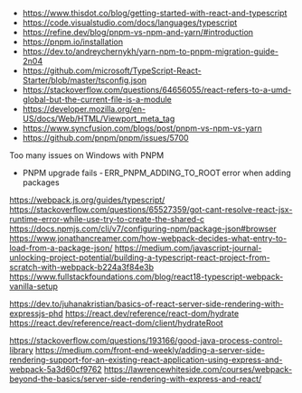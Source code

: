 - https://www.thisdot.co/blog/getting-started-with-react-and-typescript
- https://code.visualstudio.com/docs/languages/typescript
- https://refine.dev/blog/pnpm-vs-npm-and-yarn/#introduction
- https://pnpm.io/installation
- https://dev.to/andreychernykh/yarn-npm-to-pnpm-migration-guide-2n04
- https://github.com/microsoft/TypeScript-React-Starter/blob/master/tsconfig.json
- https://stackoverflow.com/questions/64656055/react-refers-to-a-umd-global-but-the-current-file-is-a-module
- https://developer.mozilla.org/en-US/docs/Web/HTML/Viewport_meta_tag
- https://www.syncfusion.com/blogs/post/pnpm-vs-npm-vs-yarn
- https://github.com/pnpm/pnpm/issues/5700

Too many issues on Windows with PNPM
- PNPM upgrade fails
- ERR_PNPM_ADDING_TO_ROOT error when adding packages

https://webpack.js.org/guides/typescript/
https://stackoverflow.com/questions/65527359/got-cant-resolve-react-jsx-runtime-error-while-use-try-to-create-the-shared-c
https://docs.npmjs.com/cli/v7/configuring-npm/package-json#browser
https://www.jonathancreamer.com/how-webpack-decides-what-entry-to-load-from-a-package-json/
https://medium.com/javascript-journal-unlocking-project-potential/building-a-typescript-react-project-from-scratch-with-webpack-b224a3f84e3b
https://www.fullstackfoundations.com/blog/react18-typescript-webpack-vanilla-setup

https://dev.to/juhanakristian/basics-of-react-server-side-rendering-with-expressjs-phd
https://react.dev/reference/react-dom/hydrate
https://react.dev/reference/react-dom/client/hydrateRoot

https://stackoverflow.com/questions/193166/good-java-process-control-library
https://medium.com/front-end-weekly/adding-a-server-side-rendering-support-for-an-existing-react-application-using-express-and-webpack-5a3d60cf9762
https://lawrencewhiteside.com/courses/webpack-beyond-the-basics/server-side-rendering-with-express-and-react/